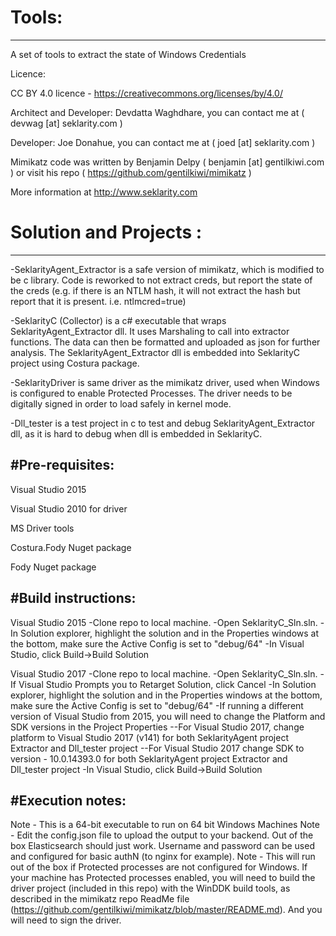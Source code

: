 # Tools:
--------

A set of tools to extract the state of Windows Credentials

Licence:

CC BY 4.0 licence - https://creativecommons.org/licenses/by/4.0/

Architect and Developer: Devdatta Waghdhare, you can contact me at ( devwag [at] seklarity.com )

Developer: Joe Donahue, you can contact me at ( joed [at] seklarity.com )

Mimikatz code was written by Benjamin Delpy ( benjamin [at] gentilkiwi.com ) or visit his repo ( https://github.com/gentilkiwi/mimikatz )

More information at http://www.seklarity.com

# Solution and Projects :
-------------------------

-SeklarityAgent_Extractor is a safe version of mimikatz, which is modified to be c library. Code is reworked to not extract creds, but report the state of the creds
 (e.g. if there is an NTLM hash, it will not extract the hash but  report that it is present. i.e. ntlmcred=true)

-SeklarityC (Collector) is a c# executable that wraps SeklarityAgent_Extractor dll. It uses Marshaling to call into extractor functions. 
 The data can then be formatted and uploaded as json for further analysis. 
 The SeklarityAgent_Extractor dll is embedded into SeklarityC project using Costura package.

-SeklarityDriver is same driver as the mimikatz driver, used when Windows is configured to enable Protected Processes. The driver needs to be digitally signed in order to load safely in kernel mode.

-Dll_tester is a test project in c to test and debug SeklarityAgent_Extractor dll, as it is hard to debug when dll is embedded in SeklarityC.


#Pre-requisites:
-----------------

Visual Studio 2015

Visual Studio 2010 for driver 

MS Driver tools

Costura.Fody Nuget package

Fody Nuget package

#Build instructions:
-----------------
Visual Studio 2015
-Clone repo to local machine.
-Open SeklarityC_Sln.sln.
-In Solution explorer, highlight the solution and in the Properties windows at the bottom, make sure the Active Config is set to "debug/64"
-In Visual Studio, click Build->Build Solution

Visual Studio 2017
-Clone repo to local machine.
-Open SeklarityC_Sln.sln.
-If Visual Studio Prompts you to Retarget Solution, click Cancel
-In Solution explorer, highlight the solution and in the Properties windows at the bottom, make sure the Active Config is set to "debug/64"
-If running a different version of Visual Studio from 2015, you will need to change the Platform and SDK versions in the Project Properties
--For Visual Studio 2017, change platform to Visual Studio 2017 (v141) for both SeklarityAgent project Extractor and Dll_tester project
--For Visual Studio 2017 change SDK to version - 10.0.14393.0 for both SeklarityAgent project Extractor and Dll_tester project
-In Visual Studio, click Build->Build Solution

#Execution notes:
------------------------

Note - This is a 64-bit executable to run on 64 bit Windows Machines
Note - Edit the config.json file to upload the output to your backend.  Out of the box Elasticsearch should just work.  Username and password can be used and configured for basic authN (to nginx for example).
Note - This will run out of the box if Protected processes are not configured for Windows.  If your machine has Protected processes enabled, you will need to build the driver project (included in this repo) with the WinDDK build tools, as described in the mimikatz repo ReadMe file (https://github.com/gentilkiwi/mimikatz/blob/master/README.md).  And you will need to sign the driver.




